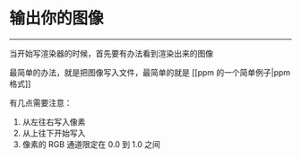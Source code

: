 # 输出你的图像
---

当开始写渲染器的时候，首先要有办法看到渲染出来的图像

最简单的办法，就是把图像写入文件，最简单的就是 [[ppm 的一个简单例子|ppm 格式]]

有几点需要注意：
1. 从左往右写入像素
2. 从上往下开始写入
3. 像素的 RGB 通道限定在 0.0 到 1.0 之间